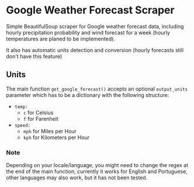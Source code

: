 # Google Weather Forecast Scraper

Simple BeautifulSoup scraper for Google weather forecast data, including hourly precipitation probability and wind forecast for a week (hourly temperatures are planed to be implemented).

It also has automatic units detection and conversion (hourly forecasts still don't have this feature)

## Units

The main function `get_google_forecast()` accepts an optional `output_units` parameter which has to be a dictionary with the following structure:

+ `temp:`
  + `c` for Celsius
  + `f` for Farenheit
+ `speed:`
  + `mph` for Miles per Hour
  + `kph` for Kilometers per Hour

### Note

Depending on your locale/language, you might need to change the regex at the end of the main function, currently it works for English and Portuguese, other languages may also work, but it has not been tested.

